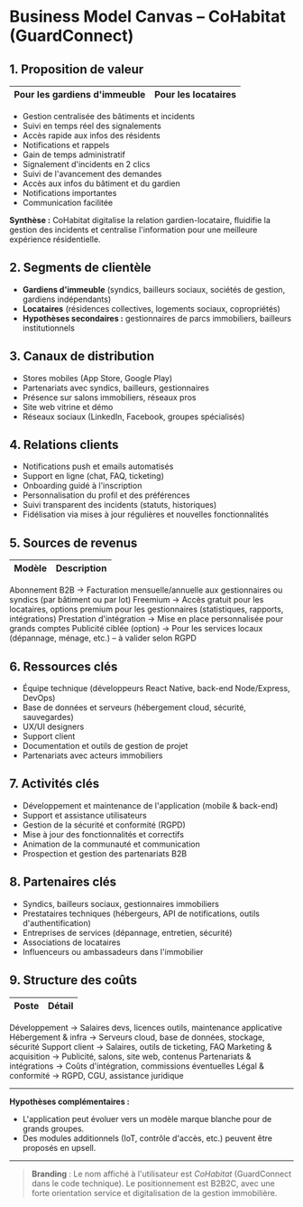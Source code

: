 # Business Model Canvas – CoHabitat (GuardConnect)

## 1. Proposition de valeur
| Pour les gardiens d'immeuble | Pour les locataires |
|-----------------------------|---------------------|
- Gestion centralisée des bâtiments et incidents
- Suivi en temps réel des signalements
- Accès rapide aux infos des résidents
- Notifications et rappels
- Gain de temps administratif  
- Signalement d'incidents en 2 clics
- Suivi de l'avancement des demandes
- Accès aux infos du bâtiment et du gardien
- Notifications importantes
- Communication facilitée 

**Synthèse :** CoHabitat digitalise la relation gardien-locataire, fluidifie la gestion des incidents et centralise l'information pour une meilleure expérience résidentielle.

## 2. Segments de clientèle
- **Gardiens d'immeuble** (syndics, bailleurs sociaux, sociétés de gestion, gardiens indépendants)
- **Locataires** (résidences collectives, logements sociaux, copropriétés)
- **Hypothèses secondaires :** gestionnaires de parcs immobiliers, bailleurs institutionnels

## 3. Canaux de distribution
- Stores mobiles (App Store, Google Play)
- Partenariats avec syndics, bailleurs, gestionnaires
- Présence sur salons immobiliers, réseaux pros
- Site web vitrine et démo
- Réseaux sociaux (LinkedIn, Facebook, groupes spécialisés)

## 4. Relations clients
- Notifications push et emails automatisés
- Support en ligne (chat, FAQ, ticketing)
- Onboarding guidé à l'inscription
- Personnalisation du profil et des préférences
- Suivi transparent des incidents (statuts, historiques)
- Fidélisation via mises à jour régulières et nouvelles fonctionnalités

## 5. Sources de revenus
| Modèle | Description |
|--------|-------------|
 Abonnement B2B → Facturation mensuelle/annuelle aux gestionnaires ou syndics (par bâtiment ou par lot) 
 Freemium → Accès gratuit pour les locataires, options premium pour les gestionnaires (statistiques, rapports, intégrations) 
 Prestation d'intégration → Mise en place personnalisée pour grands comptes 
 Publicité ciblée (option) → Pour les services locaux (dépannage, ménage, etc.) – à valider selon RGPD 

## 6. Ressources clés
- Équipe technique (développeurs React Native, back-end Node/Express, DevOps)
- Base de données et serveurs (hébergement cloud, sécurité, sauvegardes)
- UX/UI designers
- Support client
- Documentation et outils de gestion de projet
- Partenariats avec acteurs immobiliers

## 7. Activités clés
- Développement et maintenance de l'application (mobile & back-end)
- Support et assistance utilisateurs
- Gestion de la sécurité et conformité (RGPD)
- Mise à jour des fonctionnalités et correctifs
- Animation de la communauté et communication
- Prospection et gestion des partenariats B2B

## 8. Partenaires clés
- Syndics, bailleurs sociaux, gestionnaires immobiliers
- Prestataires techniques (hébergeurs, API de notifications, outils d'authentification)
- Entreprises de services (dépannage, entretien, sécurité)
- Associations de locataires
- Influenceurs ou ambassadeurs dans l'immobilier

## 9. Structure des coûts
| Poste | Détail |
|-------|--------|
 Développement → Salaires devs, licences outils, maintenance applicative 
 Hébergement & infra → Serveurs cloud, base de données, stockage, sécurité 
 Support client → Salaires, outils de ticketing, FAQ 
 Marketing & acquisition → Publicité, salons, site web, contenus 
 Partenariats & intégrations → Coûts d'intégration, commissions éventuelles 
 Légal & conformité → RGPD, CGU, assistance juridique 

---

**Hypothèses complémentaires :**
- L'application peut évoluer vers un modèle marque blanche pour de grands groupes.
- Des modules additionnels (IoT, contrôle d'accès, etc.) peuvent être proposés en upsell.

---

> **Branding** : Le nom affiché à l'utilisateur est _CoHabitat_ (GuardConnect dans le code technique). Le positionnement est B2B2C, avec une forte orientation service et digitalisation de la gestion immobilière. 